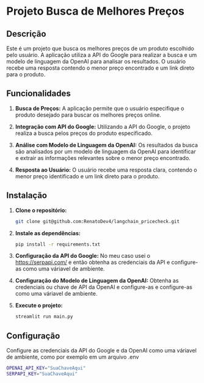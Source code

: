 # Projeto Busca de Melhores Preços

## Descrição

Este é um projeto que busca os melhores preços de um produto escolhido pelo usuário. A aplicação utiliza a API do Google para realizar a busca e um modelo de linguagem da OpenAI para analisar os resultados. O usuário recebe uma resposta contendo o menor preço encontrado e um link direto para o produto.

## Funcionalidades

1. **Busca de Preços:** A aplicação permite que o usuário especifique o produto desejado para buscar os melhores preços online.

2. **Integração com API do Google:** Utilizando a API do Google, o projeto realiza a busca pelos preços do produto especificado.

3. **Análise com Modelo de Linguagem da OpenAI:** Os resultados da busca são analisados por um modelo de linguagem da OpenAI para identificar e extrair as informações relevantes sobre o menor preço encontrado.

4. **Resposta ao Usuário:** O usuário recebe uma resposta clara, contendo o menor preço identificado e um link direto para o produto.

## Instalação

1. **Clone o repositório:**

   ```bash
   git clone git@github.com:RenatoDev4/langchain_pricecheck.git

2. **Instale as dependências:**

   ```bash
   pip install -r requirements.txt

3. **Configuração da API do Google:** No meu caso usei o https://serpapi.com/ e então obtenha as credenciais da API e configure-as como uma váriavel de ambiente.

4. **Configuração do Modelo de Linguagem da OpenAI:** Obtenha as credenciais ou chave de API da OpenAI e configure-as e configure-as como uma váriavel de ambiente.

5. **Execute o projeto:**

   ```bash
   streamlit run main.py

## Configuração

Configure as credenciais da API do Google e da OpenAI como uma váriavel de ambiente, como por exemplo em um arquivo .env
   
   ```bash
   OPENAI_API_KEY="SuaChaveAqui"
   SERPAPI_KEY="SuaChaveAqui"
